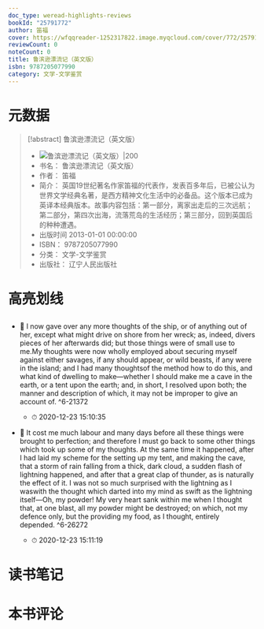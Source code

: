 ```yaml
---
doc_type: weread-highlights-reviews
bookId: "25791772"
author: 笛福
cover: https://wfqqreader-1252317822.image.myqcloud.com/cover/772/25791772/t7_25791772.jpg
reviewCount: 0
noteCount: 0
title: 鲁滨逊漂流记（英文版）
isbn: 9787205077990
category: 文学-文学鉴赏
---
```

# 元数据
> [!abstract] 鲁滨逊漂流记（英文版）
> - ![ 鲁滨逊漂流记（英文版）|200](https://wfqqreader-1252317822.image.myqcloud.com/cover/772/25791772/t7_25791772.jpg)
> - 书名： 鲁滨逊漂流记（英文版）
> - 作者： 笛福
> - 简介： 英国19世纪著名作家笛福的代表作，发表百多年后，已被公认为世界文学经典名著，是西方精神文化生活中的必备品。这个版本已成为英译本经典版本。故事内容包括：第一部分，离家出走后的三次远航；第二部分，第四次出海，流落荒岛的生活经历；第三部分，回到英国后的种种遭遇。
> - 出版时间 2013-01-01 00:00:00
> - ISBN： 9787205077990
> - 分类： 文学-文学鉴赏
> - 出版社： 辽宁人民出版社

# 高亮划线

## 


- 📌 I now gave over any more thoughts of the ship, or of anything out of her, except what might drive on shore from her wreck; as, indeed, divers pieces of her afterwards did; but those things were of small use to me.My thoughts were now wholly employed about securing myself against either savages, if any should appear, or wild beasts, if any were in the island; and I had many thoughtsof the method how to do this, and what kind of dwelling to make—whether I should make me a cave in the earth, or a tent upon the earth; and, in short, I resolved upon both; the manner and description of which, it may not be improper to give an account of. ^6-21372
    - ⏱ 2020-12-23 15:10:35 

- 📌 It cost me much labour and many days before all these things were brought to perfection; and therefore I must go back to some other things which took up some of my thoughts. At the same time it happened, after I had laid my scheme for the setting up my tent, and making the cave, that a storm of rain falling from a thick, dark cloud, a sudden flash of lightning happened, and after that a great clap of thunder, as is naturally the effect of it. I was not so much surprised with the lightning as I waswith the thought which darted into my mind as swift as the lightning itself—Oh, my powder! My very heart sank within me when I thought that, at one blast, all my powder might be destroyed; on which, not my defence only, but the providing my food, as I thought, entirely depended. ^6-26272
    - ⏱ 2020-12-23 15:11:19 
# 读书笔记

# 本书评论
